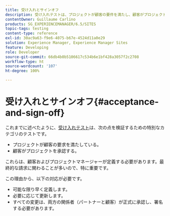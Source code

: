```yaml
---
title: 受け入れとサインオフ
description: 受け入れテストは、プロジェクトが顧客の要件を満たし、顧客がプロジェクトを承認することを検証するために使用される、テストの特別なカテゴリです。
contentOwner: Guillaume Carlino
products: SG_EXPERIENCEMANAGER/6.5/SITES
topic-tags: testing
content-type: reference
exl-id: 30ac9a63-f9e6-4075-b67e-4524d11a0e29
solution: Experience Manager, Experience Manager Sites
feature: Developing
role: Developer
source-git-commit: 66db4b0b5106617c534b6e1bf428a3057f2c2708
workflow-type: ht
source-wordcount: '107'
ht-degree: 100%

---
```


# 受け入れとサインオフ{#acceptance-and-sign-off}

これまでに述べたように、[受け入れテスト](/help/sites-developing/planning.md)は、次の点を検証するための特別なカテゴリのテストです。

* プロジェクトが顧客の要求を満たしている。
* 顧客がプロジェクトを承認する。

これらは、顧客およびプロジェクトマネージャーが定義する必要があります。最終的な請求に関わることが多いので、特に重要です。

この理由から、以下の対応が必要です。

* 可能な限り早く定義します。
* 必要に応じて更新します。
* すべての変更は、両方の関係者（パートナーと顧客）が正式に承認し、署名する必要があります。
